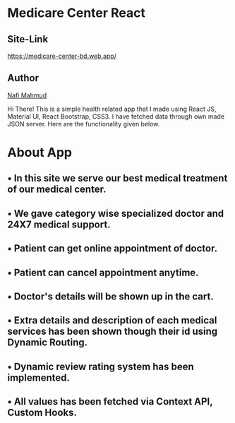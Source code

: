 # Medicare Center React
## Site-Link
https://medicare-center-bd.web.app/

## Author 
[Nafi Mahmud][author]

[author]: https://sourcecodebd.github.io/nafi.com/
Hi There! This is a simple health related app that I made using React JS, Material UI, React Bootstrap, CSS3. I have fetched data through own made JSON server. Here are the functionality given below.

# About App
## • In this site we serve our best medical treatment of our medical center.
## • We gave category wise specialized doctor and 24X7 medical support.
## • Patient can get online appointment of doctor.
## • Patient can cancel appointment anytime.
## • Doctor's details will be shown up in the cart.
## • Extra details and description of each medical services has been shown though their id using Dynamic Routing.
## • Dynamic review rating system has been implemented.
## • All values has been fetched via Context API, Custom Hooks.
